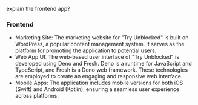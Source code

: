explain the frontend app?
### Frontend
- Marketing Site: The marketing website for "Try Unblocked" is built on WordPress, a popular content management system. It serves as the platform for promoting the application to potential users.
- Web App UI: The web-based user interface of "Try Unblocked" is developed using Deno and Fresh. Deno is a runtime for JavaScript and TypeScript, and Fresh is a Deno web framework. These technologies are employed to create an engaging and responsive web interface.
- Mobile Apps: The application includes mobile versions for both iOS (Swift) and Android (Kotlin), ensuring a seamless user experience across platforms.